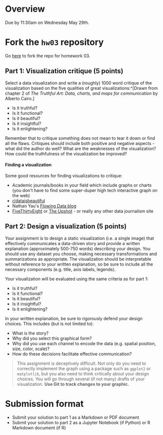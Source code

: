 # Overview

Due by 11:30am on Wednesday May 29th.

# Fork the `hw03` repository

Go [here](https://github.com/css-research/hw03) to fork the repo for homework 03.

## Part 1: Visualization critique (5 points)

Select a data visualization and write a (roughly) 1000 word critique of the visualization based on the five qualities of great visualizations:^[Drawn from chapter 2 of *The Truthful Art: Data, charts, and maps for communication* by Alberto Cairo.]

* Is it truthful?
* Is it functional?
* Is it beautiful?
* Is it insightful?
* Is it enlightening?

Remember that to critique something does not mean to tear it down or find all the flaws. Critiques should include both positive and negative aspects - what did the author do well? What are the weaknesses of the visualization? How could the truthfulness of the visualization be improved?

#### Finding a visualization

Some good resources for finding visualizations to critique:

* Academic journals/books in your field which include graphs or charts (you don't have to find some super-duper high tech interactive graph on the web)
* [r/dataisbeautiful](https://www.reddit.com/r/dataisbeautiful/)
* Nathan Yau's [Flowing Data blog](http://flowingdata.com/)
* [FiveThirtyEight](https://fivethirtyeight.com/) or [The Upshot](https://www.nytimes.com/section/upshot) - or really any other data journalism site

## Part 2: Design a visualization (5 points)

Your assignment is to design a static visualization (i.e. a single image) that effectively communicates a data-driven story and provide a written explanation (approximately 500-750 words) describing your design. You should use any dataset you choose, making necessary transformations and summarizations as appropriate. The visualization should be interpretable without reference to your written explanation, so be sure to include all the necessary components (e.g. title, axis labels, legends).

Your visualization will be evaluated using the same criteria as for part 1:

* Is it truthful?
* Is it functional?
* Is it beautiful?
* Is it insightful?
* Is it enlightening?

In your written explanation, be sure to rigorously defend your design choices. This includes (but is not limited to):

* What is the story?
* Why did you select this graphical form?
* Why did you use each channel to encode the data (e.g. spatial position, size, color, scale)?
* How do these decisions facilitate effective communication?

> This assignment is deceptively difficult. Not only do you need to correctly implement the graph using a package such as `ggplot2` or `matplotlib`, but you also need to think critically about your design choices. You will go through several (if not many) drafts of your visualization. **Use Git to track changes to your graphic.**

# Submission format

* Submit your solution to part 1 as a Markdown or PDF document
* Submit your solution to part 2 as a Jupyter Notebook (if Python) or R Markdown document (if R)
